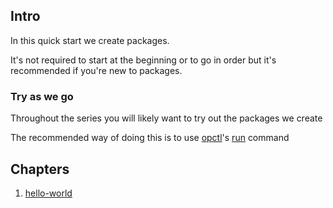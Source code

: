 ## Intro

In this quick start we create packages.

It's not required to start at the beginning or to go in order but it's
recommended if you're new to packages.

### Try as we go

Throughout the series you will likely want to try out the packages we
create

The recommended way of doing this is to use [opctl](https://opctl.io)'s
[run](https://opctl.io/docs/cli/run.html) command

## Chapters

1. [hello-world](hello-world/README.md)
